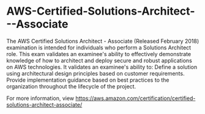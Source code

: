 # AWS-Certified-Solutions-Architect---Associate
The AWS Certified Solutions Architect - Associate (Released February 2018) examination is intended for individuals who perform a Solutions Architect role. This exam validates an examinee's ability to effectively demonstrate knowledge of how to architect and deploy secure and robust applications on AWS technologies.  It validates an examinee's ability to:  Define a solution using architectural design principles based on customer requirements. Provide implementation guidance based on best practices to the organization throughout the lifecycle of the project.

For more information, view https://aws.amazon.com/certification/certified-solutions-architect-associate/
